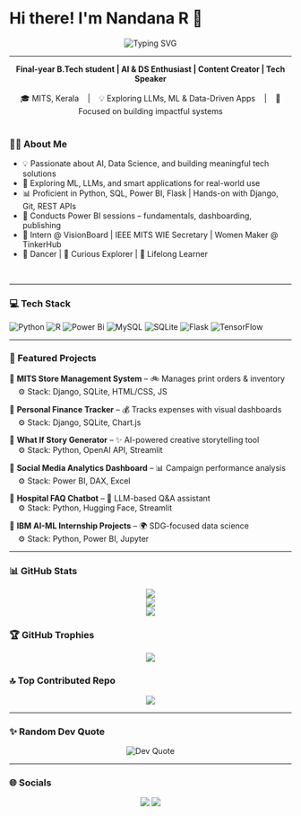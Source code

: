 # Hi there! I'm Nandana R 👋
<div align="center">
  <img src="https://readme-typing-svg.demolab.com?font=Fira+Code&weight=700&size=22&duration=3000&pause=1000&center=true&vCenter=true&width=700&color=3366CC&lines=Data+Science+%7C+AI+%7C+ML+Enthusiast;Final+Year+AI+%26+DS+Student+%7C+MITS+Kerala;Dancer+%7C+Public+Speaker+%7C+Creative+Writer;Building+Creative+%26+Impactful+Solutions" alt="Typing SVG" />
</div>

---

<div align="center">
  <strong>Final-year B.Tech student | AI & DS Enthusiast | Content Creator | Tech Speaker</strong><br><br>
  🎓 MITS, Kerala &nbsp;&nbsp; | &nbsp;&nbsp; 💡 Exploring LLMs, ML & Data-Driven Apps &nbsp;&nbsp; | &nbsp;&nbsp; 🚀 Focused on building impactful systems
</div>

<br>

### 🙋‍♀️ About Me
- 💡 Passionate about AI, Data Science, and building meaningful tech solutions  
- 🧠 Exploring ML, LLMs, and smart applications for real-world use  
- 📊 Proficient in Python, SQL, Power BI, Flask | Hands-on with Django, Git, REST APIs  
- 📝 Conducts Power BI sessions – fundamentals, dashboarding, publishing  
- 💼 Intern @ VisionBoard | IEEE MITS WIE Secretary | Women Maker @ TinkerHub  
- 💃 Dancer | 🧠 Curious Explorer | 🤝 Lifelong Learner

<br>

---

### 💻 Tech Stack
![Python](https://img.shields.io/badge/python-3670A0?style=for-the-badge&logo=python&logoColor=ffdd54)
![R](https://img.shields.io/badge/r-%23276DC3.svg?style=for-the-badge&logo=r&logoColor=white)
![Power Bi](https://img.shields.io/badge/power_bi-F2C811?style=for-the-badge&logo=powerbi&logoColor=black)
![MySQL](https://img.shields.io/badge/mysql-4479A1.svg?style=for-the-badge&logo=mysql&logoColor=white)
![SQLite](https://img.shields.io/badge/sqlite-%2307405e.svg?style=for-the-badge&logo=sqlite&logoColor=white)
![Flask](https://img.shields.io/badge/flask-%23000.svg?style=for-the-badge&logo=flask&logoColor=white)
![TensorFlow](https://img.shields.io/badge/TensorFlow-%23FF6F00.svg?style=for-the-badge&logo=TensorFlow&logoColor=white)

---

### 🚀 Featured Projects

🔹 **MITS Store Management System** – 🚲 Manages print orders & inventory  
&nbsp;&nbsp;&nbsp;&nbsp;⚙️ Stack: Django, SQLite, HTML/CSS, JS  

🔹 **Personal Finance Tracker** – 💰 Tracks expenses with visual dashboards  
&nbsp;&nbsp;&nbsp;&nbsp;⚙️ Stack: Django, SQLite, Chart.js  

🔹 **What If Story Generator** – ✨ AI-powered creative storytelling tool  
&nbsp;&nbsp;&nbsp;&nbsp;⚙️ Stack: Python, OpenAI API, Streamlit  

🔹 **Social Media Analytics Dashboard** – 📊 Campaign performance analysis  
&nbsp;&nbsp;&nbsp;&nbsp;⚙️ Stack: Power BI, DAX, Excel  

🔹 **Hospital FAQ Chatbot** – 🤖 LLM-based Q&A assistant  
&nbsp;&nbsp;&nbsp;&nbsp;⚙️ Stack: Python, Hugging Face, Streamlit  

🔹 **IBM AI-ML Internship Projects** – 🌍 SDG-focused data science  
&nbsp;&nbsp;&nbsp;&nbsp;⚙️ Stack: Python, Power BI, Jupyter  

---

### 📊 GitHub Stats
<p align="center">
  <img src="https://github-readme-stats.vercel.app/api?username=nandanarnandu&theme=shadow_blue&hide_border=false&include_all_commits=true&count_private=true" /><br/>
  <img src="https://nirzak-streak-stats.vercel.app/?user=nandanarnandu&theme=shadow_blue&hide_border=false" /><br/>
  <img src="https://github-readme-stats.vercel.app/api/top-langs/?username=nandanarnandu&theme=shadow_blue&hide_border=false&layout=compact" />
</p>

### 🏆 GitHub Trophies
<p align="center">
  <img src="https://github-profile-trophy.vercel.app/?username=nandanarnandu&theme=radical&no-frame=false&no-bg=false&margin-w=4" />
</p>

### 🔝 Top Contributed Repo
<p align="center">
  <img src="https://github-contributor-stats.vercel.app/api?username=nandanarnandu&limit=5&theme=shadow_blue&combine_all_yearly_contributions=true" />
</p>

---

### ✨ Random Dev Quote
<p align="center">
  <img src="https://quotes-github-readme.vercel.app/api?type=horizontal&theme=radical" alt="Dev Quote" />
</p>

---

### 🌐 Socials
<p align="center">
  <a href="https://www.linkedin.com/in/nandanarofficial/"><img src="https://img.shields.io/badge/LinkedIn-%230077B5.svg?style=for-the-badge&logo=linkedin&logoColor=white" /></a>
  <a href="mailto:nanduofficial111@gmail.com"><img src="https://img.shields.io/badge/Email-D14836?style=for-the-badge&logo=gmail&logoColor=white" /></a>
</p>
<!-- Proudly created with GPRM ( https://gprm.itsvg.in ) -->
